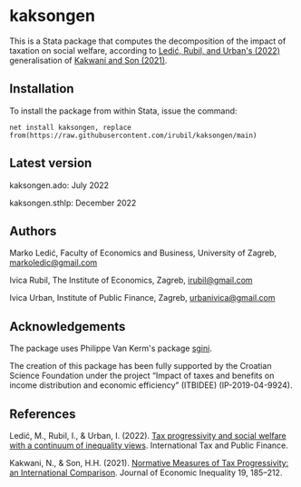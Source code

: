 # kaksongen
This is a Stata package that computes the decomposition of the impact of taxation on social welfare, according to [Ledić, Rubil, and Urban's (2022)](https://link.springer.com/article/10.1007/s10797-022-09752-y) generalisation of [Kakwani and Son (2021)](https://link.springer.com/article/10.1007/s10888-020-09463-6).

## Installation
To install the package from within Stata, issue the command:

``net install kaksongen, replace from(https://raw.githubusercontent.com/irubil/kaksongen/main)``

## Latest version
kaksongen.ado: July 2022

kaksongen.sthlp: December 2022

## Authors
Marko Ledić, Faculty of Economics and Business, University of Zagreb, markoledic@gmail.com

Ivica Rubil, The Institute of Economics, Zagreb, irubil@gmail.com

Ivica Urban, Institute of Public Finance, Zagreb, urbanivica@gmail.com

## Acknowledgements
The package uses Philippe Van Kerm's package [sgini](https://ideas.repec.org/c/boc/bocode/s458778.html).

The creation of this package has been fully supported by the Croatian Science Foundation under the project “Impact of taxes and benefits on income distribution and economic efficiency” (ITBIDEE) (IP-2019-04-9924).

## References
Ledić, M., Rubil, I., & Urban, I. (2022). [Tax progressivity and social welfare with a continuum of inequality views](https://doi.org/10.1007/s10797-022-09752-y). International Tax and Public Finance.

Kakwani, N., & Son, H.H. (2021). [Normative Measures of Tax Progressivity: an International Comparison](https://doi.org/10.1007/s10888-020-09463-6). Journal of Economic Inequality 19, 185–212.
